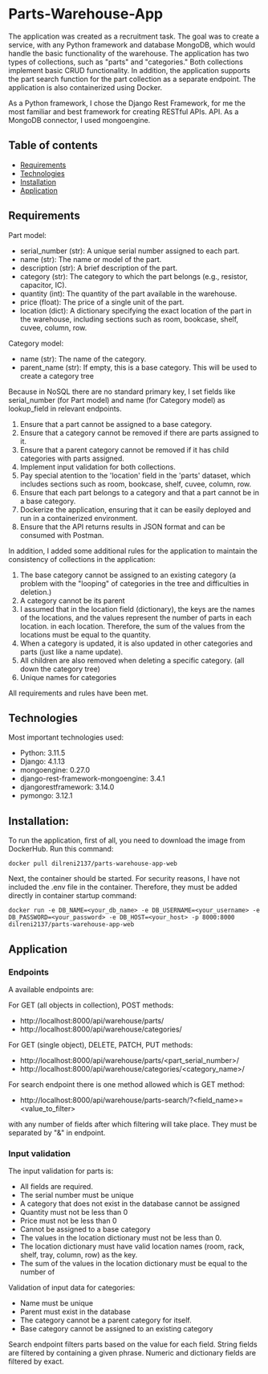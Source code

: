# Parts-Warehouse-App
 
The application was created as a recruitment task. The goal was to create a service, with any Python framework and database 
MongoDB, which would handle the basic functionality of the warehouse.
The application has two types of collections, such as "parts" and "categories." Both collections implement 
basic CRUD functionality. In addition, the application supports the part search function for the part collection as a separate endpoint. 
The application is also containerized using Docker.

As a Python framework, I chose the Django Rest Framework, for me the most familiar and best framework for creating RESTful APIs.
API. As a MongoDB connector, I used mongoengine.

## Table of contents
* [Requirements](#requirements)
* [Technologies](#technologies)
* [Installation](#installation)
* [Application](#application)

## Requirements
Part model:
- serial_number (str): A unique serial number assigned to each part. 
- name (str): The name or model of the part. 
- description (str): A brief description of the part.
- category (str): The category to which the part belongs (e.g., resistor, capacitor, IC). 
- quantity (int): The quantity of the part available in the warehouse.
- price (float): The price of a single unit of the part. 
- location (dict): A dictionary specifying the exact location of the part in the warehouse, including 
sections such as room, bookcase, shelf, cuvee, column, row.

Category model:
- name (str): The name of the category. 
- parent_name (str): If empty, this is a base category. This will be used to create a category tree

Because in NoSQL there are no standard primary key, I set fields like serial_number (for Part model) and
name (for Category model) as lookup_field in relevant endpoints.


1. Ensure that a part cannot be assigned to a base category. 
2. Ensure that a category cannot be removed if there are parts assigned to it. 
3. Ensure that a parent category cannot be removed if it has child categories with parts assigned. 
4. Implement input validation for both collections. 
5. Pay special atention to the 'location' field in the 'parts' dataset, which includes sections such as 
room, bookcase, shelf, cuvee, column, row.
6. Ensure that each part belongs to a category and that a part cannot be in a base category. 
7. Dockerize the application, ensuring that it can be easily deployed and run in a containerized 
environment. 
8. Ensure that the API returns results in JSON format and can be consumed with Postman. 

In addition, I added some additional rules for the application to maintain the consistency of collections in the application:

1. The base category cannot be assigned to an existing category (a problem with the "looping" of categories in the 
tree and difficulties in deletion.)
2. A category cannot be its parent
3. I assumed that in the location field (dictionary), the keys are the names of the locations, and the values represent the number of parts in each location. 
in each location. Therefore, the sum of the values from the locations must be equal to the quantity.
4. When a category is updated, it is also updated in other categories and parts (just like a name update).
5. All children are also removed when deleting a specific category. (all down the category tree)
6. Unique names for categories

All requirements and rules have been met.


## Technologies
Most important technologies used:
- Python: 3.11.5
- Django: 4.1.13
- mongoengine: 0.27.0
- django-rest-framework-mongoengine: 3.4.1
- djangorestframework: 3.14.0
- pymongo: 3.12.1


## Installation:
To run the application, first of all, you need to download the image from DockerHub. Run this command:
```
docker pull dilreni2137/parts-warehouse-app-web
```

Next, the container should be started. For security reasons, I have not included the .env file in the container. 
Therefore, they must be added directly in container startup command:
```
docker run -e DB_NAME=<your_db_name> -e DB_USERNAME=<your_username> -e DB_PASSWORD=<your_password> -e DB_HOST=<your_host> -p 8000:8000  dilreni2137/parts-warehouse-app-web
```

## Application
### Endpoints
A available endpoints are:

For GET (all objects in collection), POST methods:
* http[]()://localhost:8000/api/warehouse/parts/
* http[]()://localhost:8000/api/warehouse/categories/

For GET (single object), DELETE, PATCH, PUT methods:
* http[]()://localhost:8000/api/warehouse/parts/<part_serial_number>/
* http[]()://localhost:8000/api/warehouse/categories/<category_name>/

For search endpoint there is one method allowed which is GET method:
* http[]()://localhost:8000/api/warehouse/parts-search/?<field_name>=<value_to_filter>

with any number of fields after which filtering will take place. They must be separated by "&" in endpoint.

### Input validation

The input validation for parts is:
- All fields are required. 
- The serial number must be unique
- A category that does not exist in the database cannot be assigned
- Quantity must not be less than 0
- Price must not be less than 0
- Cannot be assigned to a base category
- The values in the location dictionary must not be less than 0.
- The location dictionary must have valid location names (room, rack, shelf, tray, column, row) as the key.
- The sum of the values in the location dictionary must be equal to the number of

Validation of input data for categories:
- Name must be unique
- Parent must exist in the database
- The category cannot be a parent category for itself.
- Base category cannot be assigned to an existing category

Search endpoint filters parts based on the value for each field. String fields are filtered by containing a given phrase.
Numeric and dictionary fields are filtered by exact.

